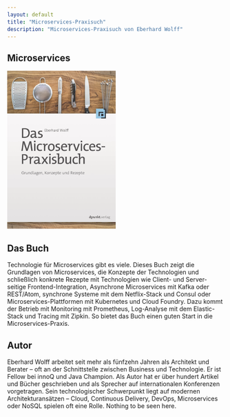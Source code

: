 ```yaml
---
layout: default
title: "Microservices-Praxisuch"
description: "Microservices-Praxisuch von Eberhard Wolff"
---
```


Microservices
---

<img src="images/book.png" width="50%" /> 

## Das Buch

Technologie für Microservices gibt es viele. Dieses Buch zeigt die
Grundlagen von Microservices, die Konzepte der Technologien und
schließlich konkrete Rezepte mit Technologien wie Client- und
Server-seitige Frontend-Integration, Asynchrone Microservices mit
Kafka oder REST/Atom, synchrone Systeme mit dem Netflix-Stack und
Consul oder Microservices-Plattformen mit Kubernetes und Cloud
Foundry. Dazu kommt der Betrieb mit Monitoring mit Prometheus,
Log-Analyse mit dem Elastic-Stack und Tracing mit Zipkin. So bietet
das Buch einen guten Start in die Microservices-Praxis.
      
## Autor

Eberhard Wolff arbeitet seit mehr als fünfzehn Jahren als Architekt
und Berater – oft an der Schnittstelle zwischen Business und
Technologie. Er ist Fellow bei innoQ und Java Champion. Als Autor hat
er über hundert Artikel und Bücher geschrieben und als Sprecher auf
internationalen Konferenzen vorgetragen. Sein technologischer
Schwerpunkt liegt auf modernen Architekturansätzen – Cloud, Continuous
Delivery, DevOps, Microservices oder NoSQL spielen oft eine Rolle.
Nothing to be seen here.
